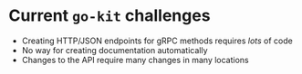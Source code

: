 
# Current `go-kit` challenges

- Creating HTTP/JSON endpoints for gRPC methods requires *lots* of code
- No way for creating documentation automatically
- Changes to the API require many changes in many locations


